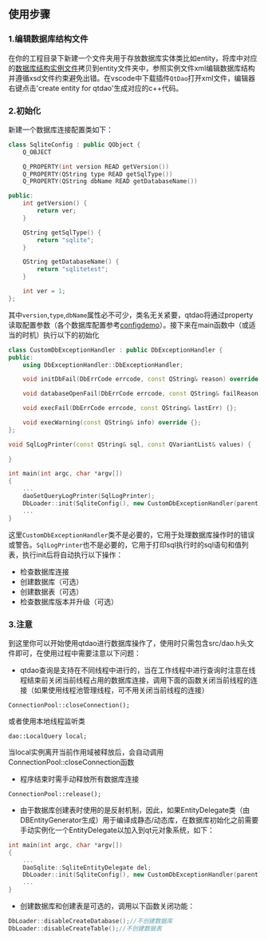 ## 使用步骤
### 1.编辑数据库结构文件
在你的工程目录下新建一个文件夹用于存放数据库实体类比如entity，将库中对应的[数据库结构实例文件](https://github.com/daonvshu/QtDao/tree/master/entity)拷贝到entity文件夹中，参照实例文件xml编辑数据库结构并遵循xsd文件约束避免出错。在vscode中下载插件`QtDao`打开xml文件，编辑器右键点击'create entity for qtdao'生成对应的c++代码。

### 2.初始化
新建一个数据库连接配置类如下：
```c++
class SqliteConfig : public QObject {
    Q_OBJECT

    Q_PROPERTY(int version READ getVersion())
    Q_PROPERTY(QString type READ getSqlType())
    Q_PROPERTY(QString dbName READ getDatabaseName())

public:
    int getVersion() {
        return ver;
    }

    QString getSqlType() {
        return "sqlite";
    }

    QString getDatabaseName() {
        return "sqlitetest";
    }

    int ver = 1;
};
```
其中`version`,`type`,`dbName`属性必不可少，类名无关紧要，qtdao将通过property读取配置参数（各个数据库配置参考[configdemo](https://github.com/daonvshu/QtDao/tree/master/doc/configdemo)）。接下来在main函数中（或适当的时机）执行以下的初始化
```c++
class CustomDbExceptionHandler : public DbExceptionHandler {
public:
    using DbExceptionHandler::DbExceptionHandler;

    void initDbFail(DbErrCode errcode, const QString& reason) override {};

    void databaseOpenFail(DbErrCode errcode, const QString& failReason) override {};

    void execFail(DbErrCode errcode, const QString& lastErr) {};

    void execWarning(const QString& info) override {};
};

void SqlLogPrinter(const QString& sql, const QVariantList& values) {
    
}

int main(int argc, char *argv[])
{
    ...
    daoSetQueryLogPrinter(SqlLogPrinter);
    DbLoader::init(SqliteConfig(), new CustomDbExceptionHandler(parent));
    ...
}
```
这里`CustomDbExceptionHandler`类不是必要的，它用于处理数据库操作时的错误或警告。`SqlLogPrinter`也不是必要的，它用于打印sql执行时的sql语句和值列表，执行init后将自动执行以下操作：
- 检查数据库连接
- 创建数据库（可选）
- 创建数据表（可选）
- 检查数据库版本并升级（可选）

### 3.注意
到这里你可以开始使用qtdao进行数据库操作了，使用时只需包含src/dao.h头文件即可，在使用过程中需要注意以下问题：

- qtdao查询是支持在不同线程中进行的，当在工作线程中进行查询时注意在线程结束前关闭当前线程占用的数据库连接，调用下面的函数关闭当前线程的连接（如果使用线程池管理线程，可不用关闭当前线程的连接）
```
ConnectionPool::closeConnection();
```
或者使用本地线程监听类
```
dao::LocalQuery local;
```
当local实例离开当前作用域被释放后，会自动调用ConnectionPool::closeConnection函数

- 程序结束时需手动释放所有数据库连接
```
ConnectionPool::release();
```

- 由于数据库创建表时使用的是反射机制，因此，如果EntityDelegate类（由DBEntityGenerator生成）用于编译成静态/动态库，在数据库初始化之前需要手动实例化一个EntityDelegate以加入到qt元对象系统，如下：
```c++
int main(int argc, char *argv[])
{
    ...
    DaoSqlite::SqliteEntityDelegate del;
    DbLoader::init(SqliteConfig(), new CustomDbExceptionHandler(parent));
    ...
}
```

- 创建数据库和创建表是可选的，调用以下函数关闭功能：
```c++
DbLoader::disableCreateDatabase();//不创建数据库
DbLoader::disableCreateTable();//不创建数据表
```
